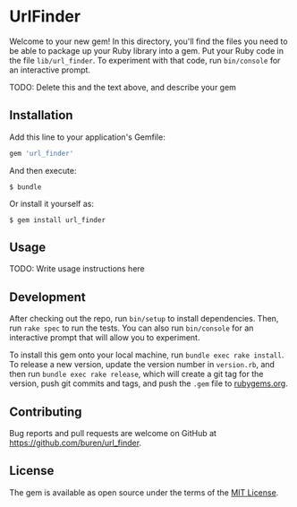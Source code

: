 # UrlFinder

Welcome to your new gem! In this directory, you'll find the files you need to be able to package up your Ruby library into a gem. Put your Ruby code in the file `lib/url_finder`. To experiment with that code, run `bin/console` for an interactive prompt.

TODO: Delete this and the text above, and describe your gem

## Installation

Add this line to your application's Gemfile:

```ruby
gem 'url_finder'
```

And then execute:

    $ bundle

Or install it yourself as:

    $ gem install url_finder

## Usage

TODO: Write usage instructions here

## Development

After checking out the repo, run `bin/setup` to install dependencies. Then, run `rake spec` to run the tests. You can also run `bin/console` for an interactive prompt that will allow you to experiment.

To install this gem onto your local machine, run `bundle exec rake install`. To release a new version, update the version number in `version.rb`, and then run `bundle exec rake release`, which will create a git tag for the version, push git commits and tags, and push the `.gem` file to [rubygems.org](https://rubygems.org).

## Contributing

Bug reports and pull requests are welcome on GitHub at https://github.com/buren/url_finder.

## License

The gem is available as open source under the terms of the [MIT License](https://opensource.org/licenses/MIT).
